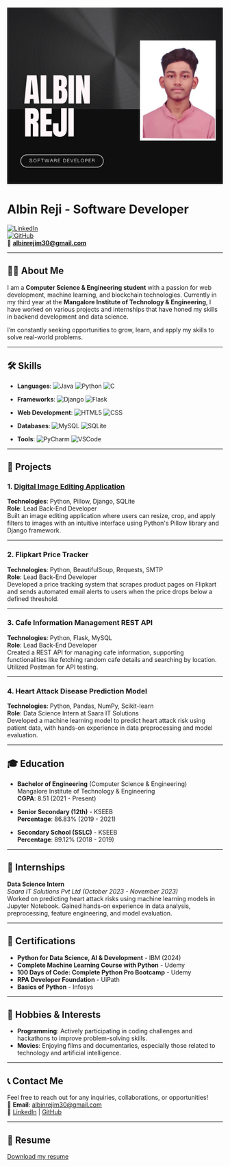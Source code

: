 ![github_portfolio_bannerr](banner.png)

# Albin Reji - Software Developer

[![LinkedIn](https://img.shields.io/badge/LinkedIn-Albin%20Reji-blue)](https://www.linkedin.com/in/albin--reji/)  
[![GitHub](https://img.shields.io/badge/GitHub-Albin--Reji-black)](https://github.com/Albin-Reji)  
📧 **albinrejim30@gmail.com**  

---

## 👨‍💻 About Me

I am a **Computer Science & Engineering student** with a passion for web development, machine learning, and blockchain technologies. Currently in my third year at the **Mangalore Institute of Technology & Engineering**, I have worked on various projects and internships that have honed my skills in backend development and data science.

I’m constantly seeking opportunities to grow, learn, and apply my skills to solve real-world problems.

---

## 🛠️ Skills

- **Languages**: 
  ![Java](https://img.shields.io/badge/Java-%23ED8B00.svg?style=flat-square&logo=java&logoColor=white) 
  ![Python](https://img.shields.io/badge/Python-%2314354C.svg?style=flat-square&logo=python&logoColor=white) 
  ![C](https://img.shields.io/badge/C-%2300599C.svg?style=flat-square&logo=c&logoColor=white)
  
- **Frameworks**: 
  ![Django](https://img.shields.io/badge/Django-%23092E20.svg?style=flat-square&logo=django&logoColor=white) 
  ![Flask](https://img.shields.io/badge/Flask-%23000.svg?style=flat-square&logo=flask&logoColor=white)
  
- **Web Development**: 
  ![HTML5](https://img.shields.io/badge/HTML5-%23E34F26.svg?style=flat-square&logo=html5&logoColor=white) 
  ![CSS](https://img.shields.io/badge/CSS-%231572B6.svg?style=flat-square&logo=css3&logoColor=white)

- **Databases**: 
  ![MySQL](https://img.shields.io/badge/MySQL-%2300f.svg?style=flat-square&logo=mysql&logoColor=white) 
  ![SQLite](https://img.shields.io/badge/SQLite-%2307405e.svg?style=flat-square&logo=sqlite&logoColor=white)

- **Tools**: 
  ![PyCharm](https://img.shields.io/badge/PyCharm-%23000000.svg?style=flat-square&logo=pycharm&logoColor=white) 
  ![VSCode](https://img.shields.io/badge/VSCode-%23007ACC.svg?style=flat-square&logo=visual-studio-code&logoColor=white)

---

## 🌟 Projects

### 1. [Digital Image Editing Application](https://github.com/Albin-Reji/Image-Editor)
**Technologies**: Python, Pillow, Django, SQLite  
**Role**: Lead Back-End Developer  
Built an image editing application where users can resize, crop, and apply filters to images with an intuitive interface using Python's Pillow library and Django framework.

---

### 2. Flipkart Price Tracker
**Technologies**: Python, BeautifulSoup, Requests, SMTP  
**Role**: Lead Back-End Developer  
Developed a price tracking system that scrapes product pages on Flipkart and sends automated email alerts to users when the price drops below a defined threshold.

---

### 3. Cafe Information Management REST API
**Technologies**: Python, Flask, MySQL  
**Role**: Lead Back-End Developer  
Created a REST API for managing cafe information, supporting functionalities like fetching random cafe details and searching by location. Utilized Postman for API testing.

---

### 4. Heart Attack Disease Prediction Model
**Technologies**: Python, Pandas, NumPy, Scikit-learn  
**Role**: Data Science Intern at Saara IT Solutions  
Developed a machine learning model to predict heart attack risk using patient data, with hands-on experience in data preprocessing and model evaluation.

---

## 🎓 Education

- **Bachelor of Engineering** (Computer Science & Engineering)  
  Mangalore Institute of Technology & Engineering  
  **CGPA**: 8.51 (2021 - Present)

- **Senior Secondary (12th)** - KSEEB  
  **Percentage**: 86.83% (2019 - 2021)

- **Secondary School (SSLC)** - KSEEB  
  **Percentage**: 89.12% (2018 - 2019)

---

## 💼 Internships

**Data Science Intern**  
*Saara IT Solutions Pvt Ltd (October 2023 - November 2023)*  
Worked on predicting heart attack risks using machine learning models in Jupyter Notebook. Gained hands-on experience in data analysis, preprocessing, feature engineering, and model evaluation.

---

## 🏅 Certifications

- **Python for Data Science, AI & Development** - IBM (2024)
- **Complete Machine Learning Course with Python** - Udemy
- **100 Days of Code: Complete Python Pro Bootcamp** - Udemy
- **RPA Developer Foundation** - UiPath
- **Basics of Python** - Infosys

---

## 🎯 Hobbies & Interests

- **Programming**: Actively participating in coding challenges and hackathons to improve problem-solving skills.
- **Movies**: Enjoying films and documentaries, especially those related to technology and artificial intelligence.

---

## 📞 Contact Me

Feel free to reach out for any inquiries, collaborations, or opportunities!  
📧 **Email**: albinrejim30@gmail.com  
🔗 [LinkedIn](https://www.linkedin.com/in/albin--reji/) | [GitHub](https://github.com/Albin-Reji)

---

## 📄 Resume

[Download my resume](albinreji_resume.pdf)




<!-- [![Anurag's GitHub stats](https://github-readme-stats.vercel.app/api?username=Albin-Reji)](https://github.com/anuraghazra/github-readme-stats) -->
